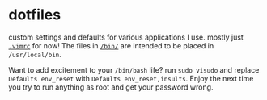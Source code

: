 # dotfiles
custom settings and defaults for various applications I use. mostly just
[`.vimrc`](/.vimrc) for now!
The files in [`/bin/`](/bin/) are intended to be placed in `/usr/local/bin`.

Want to add excitement to your `/bin/bash` life? run `sudo visudo` and replace
`Defaults env_reset` with `Defaults env_reset,insults`. Enjoy the next time you
try to run anything as root and get your password wrong.

